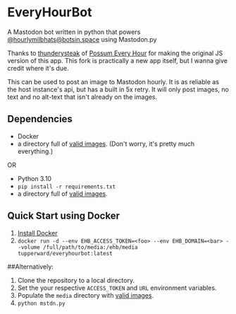 # EveryHourBot
A Mastodon bot written in python that powers [@hourlymilbhats@botsin.space](https://botsin.space/@hourlymilbhats) using Mastodon.py

Thanks to [thunderysteak](https://github.com/thunderysteak) of [Possum Every Hour](https://twitter.com/possumeveryhour) for making the original JS version of this app. This fork is practically a new app itself, but I wanna give credit where it's due.

This can be used to post an image to Mastodon hourly. It is as reliable as the host instance's api, but has a built in 5x retry. It will only post images, no text and no alt-text that isn't already on the images. 

## Dependencies
- Docker
- a directory full of [valid images](https://www.iana.org/assignments/media-types/media-types.xhtml#image). (Don't worry, it's pretty much everything.)

OR

- Python 3.10
- `pip install -r requirements.txt`
- a directory full of [valid images](https://www.iana.org/assignments/media-types/media-types.xhtml#image).

## Quick Start using Docker
1. [Install Docker](https://docs.docker.com/engine/install/)
1. `docker run -d --env EHB_ACCESS_TOKEN=<foo> --env EHB_DOMAIN=<bar> --volume /full/path/to/media:/ehb/media tupperward/everyhourbot:latest`

##Alternatively:
1. Clone the repository to a local directory. 
1. Set the your respective `ACCESS_TOKEN` and `URL` environment variables.
1. Populate the `media` directory with [valid images](https://www.iana.org/assignments/media-types/media-types.xhtml#image).
1. `python mstdn.py`
